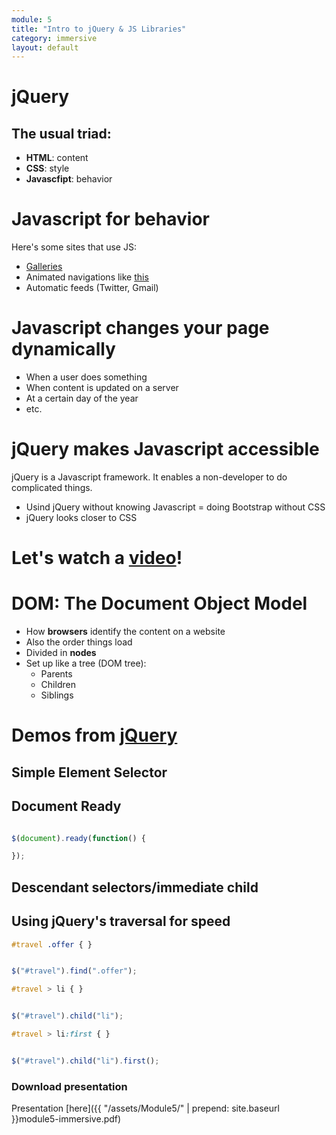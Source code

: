 ```yaml
---
module: 5
title: "Intro to jQuery & JS Libraries"
category: immersive
layout: default
---
```


# jQuery

## The usual triad:

- **HTML**: content
- **CSS**: style
- **Javascfipt**: behavior
	
# Javascript for behavior

Here's some sites that use JS:

- [Galleries](http://gallagalla.com)
- Animated navigations like [this](https://www.140c.com)
- Automatic feeds (Twitter, Gmail)
	
# Javascript changes your page dynamically

- When a user does something
- When content is updated on a server
- At a certain day of the year
- etc.

# jQuery makes Javascript accessible

jQuery is a Javascript framework. It enables a non-developer to do complicated things.

- Usind jQuery without knowing Javascript = doing Bootstrap without CSS
- jQuery looks closer to CSS
	

# Let's watch a [video](http://try.jquery.com/levels/1/sections/2)!

# DOM: The Document Object Model

- How **browsers** identify the content on a website
- Also the order things load
- Divided in **nodes**
- Set up like a tree (DOM tree):
	- Parents
	- Children
	- Siblings

# Demos from [jQuery](http://try.jquery.com/levels/1/sections/3)

## Simple Element Selector

## Document Ready
```javascript

$(document).ready(function() {

});

```

## Descendant selectors/immediate child

## Using jQuery's traversal for speed


```css
#travel .offer { }

```

```javascript

$("#travel").find(".offer");

```

```css
#travel > li { }

```

```javascript

$("#travel").child("li");

```

```css
#travel > li:first { }

```

```javascript

$("#travel").child("li").first();

```

### Download presentation

Presentation [here]({{ "/assets/Module5/" | prepend: site.baseurl }}module5-immersive.pdf)